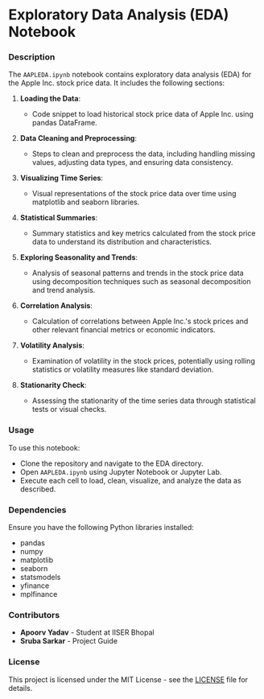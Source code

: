 # Exploratory Data Analysis (EDA) Notebook

### Description

The `AAPLEDA.ipynb` notebook contains exploratory data analysis (EDA) for the Apple Inc. stock price data. It includes the following sections:

1. **Loading the Data**:
   - Code snippet to load historical stock price data of Apple Inc. using pandas DataFrame.

2. **Data Cleaning and Preprocessing**:
   - Steps to clean and preprocess the data, including handling missing values, adjusting data types, and ensuring data consistency.

3. **Visualizing Time Series**:
   - Visual representations of the stock price data over time using matplotlib and seaborn libraries.
   
4. **Statistical Summaries**:
   - Summary statistics and key metrics calculated from the stock price data to understand its distribution and characteristics.

5. **Exploring Seasonality and Trends**:
   - Analysis of seasonal patterns and trends in the stock price data using decomposition techniques such as seasonal decomposition and trend analysis.

6. **Correlation Analysis**:
   - Calculation of correlations between Apple Inc.'s stock prices and other relevant financial metrics or economic indicators.

7. **Volatility Analysis**:
   - Examination of volatility in the stock prices, potentially using rolling statistics or volatility measures like standard deviation.

8. **Stationarity Check**:
   - Assessing the stationarity of the time series data through statistical tests or visual checks.

### Usage

To use this notebook:
- Clone the repository and navigate to the EDA directory.
- Open `AAPLEDA.ipynb` using Jupyter Notebook or Jupyter Lab.
- Execute each cell to load, clean, visualize, and analyze the data as described.

### Dependencies

Ensure you have the following Python libraries installed:
- pandas
- numpy
- matplotlib
- seaborn
- statsmodels
- yfinance
- mplfinance

### Contributors

- **Apoorv Yadav** - Student at IISER Bhopal
- **Sruba Sarkar** - Project Guide

### License

This project is licensed under the MIT License - see the [LICENSE](https://github.com/apooyadv/Time-Series-Analysis-and-Forecasting-of-Stock-Price-Data/blob/main/LICENSE) file for details.

